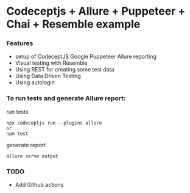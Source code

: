 # Codeceptjs + Allure + Puppeteer + Chai + Resemble example 

### Features
- setup of CodeceptJS
  Google Puppeteer
  Allure reporting
- Visual testing with Resemble
- Using REST for creating some test data
- Using Data Driven Testing
- Using autologin

### To run tests and generate Allure report:
run tests
```
npx codeceptjs run --plugins allure  
or
npm test
```
generate report
```
allure serve output
```
### TODO
- Add Github actions